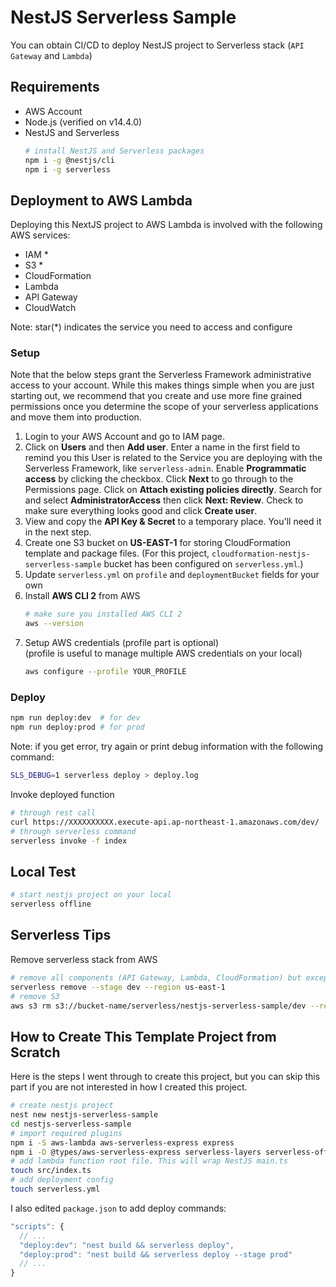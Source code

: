 # NestJS Serverless Sample

You can obtain CI/CD to deploy NestJS project to Serverless stack (`API Gateway` and `Lambda`)

## Requirements

- AWS Account
- Node.js (verified on v14.4.0)
- NestJS and Serverless
  ```bash
  # install NestJS and Serverless packages
  npm i -g @nestjs/cli
  npm i -g serverless
  ```

## Deployment to AWS Lambda

Deploying this NextJS project to AWS Lambda is involved with the following AWS services:

- IAM *
- S3 *
- CloudFormation
- Lambda
- API Gateway
- CloudWatch

Note: star(*) indicates the service you need to access and configure

### Setup

Note that the below steps grant the Serverless Framework administrative access to your account. While this makes things simple when you are just starting out, we recommend that you create and use more fine grained permissions once you determine the scope of your serverless applications and move them into production.

1. Login to your AWS Account and go to IAM page.
2. Click on **Users** and then **Add user**. Enter a name in the first field to remind you this User is related to the Service you are deploying with the Serverless Framework, like `serverless-admin`. Enable **Programmatic access** by clicking the checkbox. Click **Next** to go through to the Permissions page. Click on **Attach existing policies directly**. Search for and select **AdministratorAccess** then click **Next: Review**. Check to make sure everything looks good and click **Create user**.
3. View and copy the **API Key & Secret** to a temporary place. You'll need it in the next step.
4. Create one S3 bucket on **US-EAST-1** for storing CloudFormation template and package files. (For this project, `cloudformation-nestjs-serverless-sample` bucket has been configured on `serverless.yml`.)
5. Update `serverless.yml` on `profile` and `deploymentBucket` fields for your own
6. Install **AWS CLI 2** from AWS
    ```bash
    # make sure you installed AWS CLI 2
    aws --version
    ```
7. Setup AWS credentials (profile part is optional)<br>
   (profile is useful to manage multiple AWS credentials on your local)
    ```bash
    aws configure --profile YOUR_PROFILE
    ```

### Deploy

```bash
npm run deploy:dev  # for dev
npm run deploy:prod # for prod
```

Note: if you get error, try again or print debug information with the following command:

```bash
SLS_DEBUG=1 serverless deploy > deploy.log
```

Invoke deployed function

```bash
# through rest call
curl https://XXXXXXXXXX.execute-api.ap-northeast-1.amazonaws.com/dev/
# through serverless command
serverless invoke -f index
```

## Local Test

```bash
# start nestjs project on your local
serverless offline
```

## Serverless Tips

Remove serverless stack from AWS

```bash
# remove all components (API Gateway, Lambda, CloudFormation) but except for S3
serverless remove --stage dev --region us-east-1
# remove S3
aws s3 rm s3://bucket-name/serverless/nestjs-serverless-sample/dev --recursive
```

## How to Create This Template Project from Scratch

Here is the steps I went through to create this project, but you can skip this part if you are not interested in how I created this project.

```bash
# create nestjs project
nest new nestjs-serverless-sample
cd nestjs-serverless-sample
# import required plugins
npm i -S aws-lambda aws-serverless-express express
npm i -D @types/aws-serverless-express serverless-layers serverless-offline
# add lambda function root file. This will wrap NestJS main.ts
touch src/index.ts
# add deployment config
touch serverless.yml
```

I also edited `package.json` to add deploy commands:

```js
"scripts": {
  // ...
  "deploy:dev": "nest build && serverless deploy",
  "deploy:prod": "nest build && serverless deploy --stage prod"
  // ...
}
```
